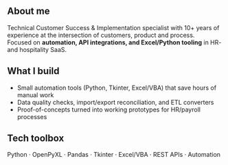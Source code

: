 ## About me

Technical Customer Success & Implementation specialist with 10+ years of experience at the intersection of customers, product and process.  
Focused on **automation, API integrations, and Excel/Python tooling** in HR- and hospitality SaaS.

## What I build
- Small automation tools (Python, Tkinter, Excel/VBA) that save hours of manual work
- Data quality checks, import/export reconciliation, and ETL converters
- Proof-of-concepts turned into working prototypes for HR/payroll processes

## Tech toolbox
Python · OpenPyXL · Pandas · Tkinter · Excel/VBA · REST APIs · Automation
